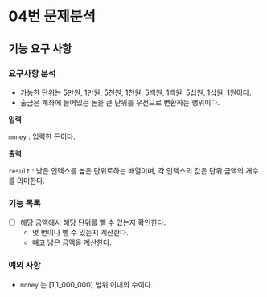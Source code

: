 # 04번 문제분석

## 기능 요구 사항

### 요구사항 분석

- 가능한 단위는 5만원, 1만원, 5천원, 1천원, 5백원, 1백원, 5십원, 1십원, 1원이다.
- 출금은 계좌에 들어있는 돈을 큰 단위를 우선으로 변환하는 행위이다.

**입력**

`money` : 입력한 돈이다.

**출력**

`result` : 낮은 인덱스를 높은 단위로하는 배열이며, 각 인덱스의 값은 단위 금액의 개수를 의미한다.

### 기능 목록

- [ ] 해당 금액에서 해당 단위를 뺄 수 있는지 확인한다.
    - 몇 번이나 뺄 수 있는지 계산한다.
    - 빼고 남은 금액을 계산한다.

### 예외 사항

- `money` 는 [1,1_000_000] 범위 이내의 수이다.